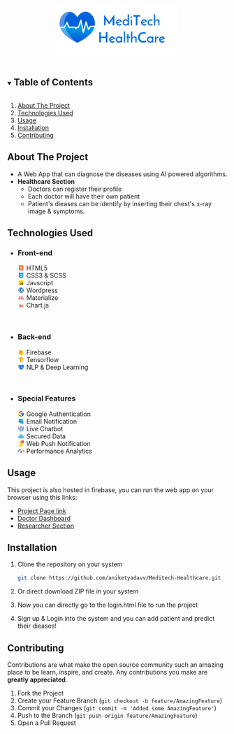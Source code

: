 <p align="center">
  <a href="https://github.com/tirth-2001/Meditech-Healthcare">
    <img src="images/header_logo.png" alt="Logo" width="280" >
  </a>

</p>

<!-- TABLE OF CONTENTS -->
<details open="open">
  <summary><h2 style="display: inline-block">Table of Contents</h2></summary>
  <ol>
    <li>
      <a href="#about-the-project">About The Project</a>
    </li>
    <li>
      <a href="#technologies-used">Technologies Used</a>
    </li>
    <li><a href="#usage">Usage</a></li>
    <li><a href="#installation">Installation</a></li>
    <li><a href="#contributing">Contributing</a></li>
  </ol>
</details>

<!-- ABOUT THE PROJECT -->

## About The Project

- A Web App that can diagnose the diseases using AI powered algorithms.
- **Healthcare Section**
  - Doctors can register their profile
  - Each doctor will have their own patient
  - Patient's dieases can be identify by inserting their chest's x-ray image & symptoms.

<!-- Technologies used -->

## Technologies Used

- ### Front-end
    <div style="display:flex;align-items:center"><img width="15" src="images/icons8-html-5-48.png" style="margin-right:5px" />  HTML5 </div>
    <div style="display:flex;align-items:center"><img width="15" src="images/icons8-css3-48.png" style="margin-right:5px" />  CSS3 & SCSS </div>
    <div style="display:flex;align-items:center"><img width="15" src="images/icons8-javascript-48.png" style="margin-right:5px" />  Javscript </div>
    <div style="display:flex;align-items:center"><img width="15" src="images/icons8-wordpress-48.png" style="margin-right:5px" />  Wordpress </div>
    <div style="display:flex;align-items:center"><img width="15" src="images/matirialze.png" style="margin-right:5px" />  Materialize </div>
    <div style="display:flex;align-items:center;"><img width="15" src="images/chartjs.svg" style="margin-right:5px" />  Chart.js </div>

<br>

- ### Back-end
    <div style="display:flex;align-items:center"><img width="15" src="images/icons8-firebase-48.png" style="margin-right:5px" />  Firebase</div>
    <div style="display:flex;align-items:center"><img width="15" src="images/icons8-tensorflow-48.png" style="margin-right:5px" />  Tensorflow</div>
    <div style="display:flex;align-items:center"><img width="15" src="images/logo_1.png" style="margin-right:5px" />  NLP & Deep Learning</div>

<br>

- ### Special Features
    <div style="display:flex;align-items:center"><img width="15" src="images/icons8-google-48.png" style="margin-right:5px" />  Google Authentication</div>
    <div style="display:flex;align-items:center"><img width="15" src="images/icons8-chat-48.png" style="margin-right:5px" />  Email Notification</div>
    <div style="display:flex;align-items:center"><img width="15" src="images/bot.png" style="margin-right:5px" /> Live Chatbot</div>
    <div style="display:flex;align-items:center"><img width="15" src="images/icons8-secure-cloud-48.png" style="margin-right:5px" /> Secured Data</div>
    <div style="display:flex;align-items:center"><img width="15" src="images/notification.png" style="margin-right:5px" /> Web Push Notification</div>
    <div style="display:flex;align-items:center"><img width="15" src="images/speedometer.png" style="margin-right:5px" /> Performance Analytics</div>

<!-- USAGE EXAMPLES -->

## Usage

This project is also hosted in firebase, you can run the web app on your browser using this links:

- [Project Page link](https://meditech-healthcare.web.app/)
- [Doctor Dashboard](https://meditech-healthcare.web.app/user.html)
- [Researcher Section](https://meditech-healthcare.web.app/researcher/researcher.html)
<!-- CONTRIBUTING -->

## Installation

1. Clone the repository on your system
   ```sh
   git clone https://github.com/aniketyadavv/Meditech-Healthcare.git
   ```
2. Or direct download ZIP file in your system

3. Now you can directly go to the login.html file to run the project
4. Sign up & Login into the system and you can add patient and predict their dieases!

## Contributing

Contributions are what make the open source community such an amazing place to be learn, inspire, and create. Any contributions you make are **greatly appreciated**.

1. Fork the Project
2. Create your Feature Branch (`git checkout -b feature/AmazingFeature`)
3. Commit your Changes (`git commit -m 'Added some AmazingFeature'`)
4. Push to the Branch (`git push origin feature/AmazingFeature`)
5. Open a Pull Request
